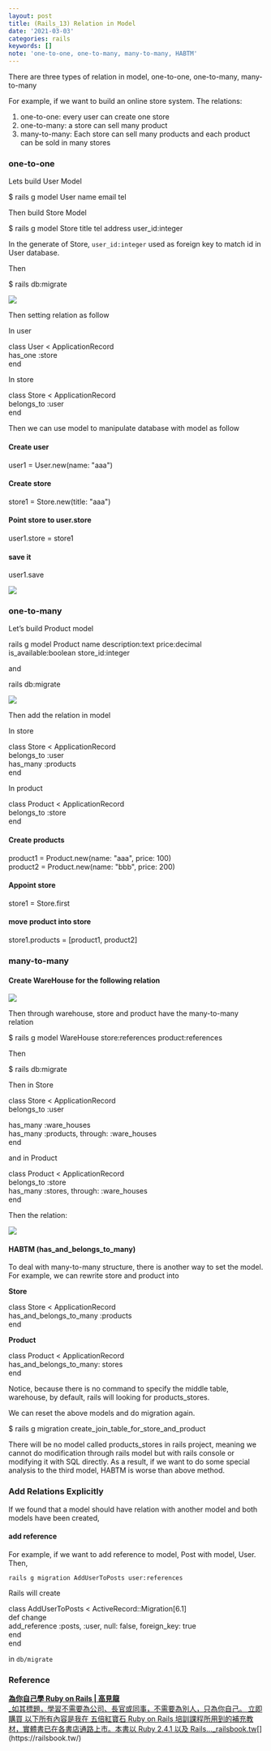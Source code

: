 ```yaml
---
layout: post
title: (Rails_13) Relation in Model
date: '2021-03-03'
categories: rails
keywords: []
note: 'one-to-one, one-to-many, many-to-many, HABTM'
---
```


There are three types of relation in model, one-to-one, one-to-many, many-to-many

For example, if we want to build an online store system. The relations:

1.  one-to-one: every user can create one store
2.  one-to-many: a store can sell many product
3.  many-to-many: Each store can sell many products and each product can be sold in many stores

### one-to-one

Lets build User Model

$ rails g model User name email tel

Then build Store Model

$ rails g model Store title tel address user\_id:integer

In the generate of Store, `user_id:integer` used as foreign key to match id in User database.

Then

$ rails db:migrate

![](/Users/chenyongzhe/coding/practice_not_for_github/javascript_practice/medium-to-markdown/medium-export/posts/md_1623056197395/img/1__UcS6Mtj0CLEY5dsfGnY5TA.png)

Then setting relation as follow

In user

class User < ApplicationRecord  
  has\_one :store  
end

In store

class Store < ApplicationRecord  
  belongs\_to :user  
end

Then we can use model to manipulate database with model as follow

#### **Create user**

user1 = User.new(name: "aaa")

#### **Create store**

store1 = Store.new(title: "aaa")

#### **Point store to user.store**

user1.store = store1

#### **save it**

user1.save

![](/Users/chenyongzhe/coding/practice_not_for_github/javascript_practice/medium-to-markdown/medium-export/posts/md_1623056197395/img/1__4____gMZvS0GRwn01ADm__BGA.png)

### one-to-many

Let’s build Product model

rails g model Product name description:text price:decimal is\_available:boolean store\_id:integer

and

rails db:migrate

![](/Users/chenyongzhe/coding/practice_not_for_github/javascript_practice/medium-to-markdown/medium-export/posts/md_1623056197395/img/1__oP9w1ETe5aCdLpGVaHMuvw.png)

Then add the relation in model

In store

class Store < ApplicationRecord  
  belongs\_to :user  
  has\_many :products  
end

In product

class Product < ApplicationRecord  
  belongs\_to :store  
end

#### **Create products**

product1 = Product.new(name: "aaa", price: 100)  
product2 = Product.new(name: "bbb", price: 200)

#### **Appoint store**

store1 = Store.first

#### **move product into store**

store1.products = \[product1, product2\]

### many-to-many

#### **Create WareHouse for the following relation**

![](/Users/chenyongzhe/coding/practice_not_for_github/javascript_practice/medium-to-markdown/medium-export/posts/md_1623056197395/img/1__skqUNFZZ2K721CheqeKqUw.png)

Then through warehouse, store and product have the many-to-many relation

$ rails g model WareHouse store:references product:references

Then

$ rails db:migrate

Then in Store

class Store < ApplicationRecord  
  belongs\_to :user  
    
  has\_many :ware\_houses  
  has\_many :products, through: :ware\_houses  
end

and in Product

class Product < ApplicationRecord  
  belongs\_to :store  
  has\_many :stores, through: :ware\_houses  
end

Then the relation:

![](/Users/chenyongzhe/coding/practice_not_for_github/javascript_practice/medium-to-markdown/medium-export/posts/md_1623056197395/img/1__5uu__eoVOcShF4bYAryrKTw.png)

#### HABTM (has\_and\_belongs\_to\_many)

To deal with many-to-many structure, there is another way to set the model. For example, we can rewrite store and product into

**Store**

class Store < ApplicationRecord  
  has\_and\_belongs\_to\_many :products  
end

**Product**

class Product < ApplicationRecord  
  has\_and\_belongs\_to\_many: stores  
end

Notice, because there is no command to specify the middle table, warehouse, by default, rails will looking for products\_stores.

We can reset the above models and do migration again.

$ rails g migration create\_join\_table\_for\_store\_and\_product

There will be no model called products\_stores in rails project, meaning we cannot do modification through rails model but with rails console or modifying it with SQL directly. As a result, if we want to do some special analysis to the third model, HABTM is worse than above method.

### Add Relations Explicitly

If we found that a model should have relation with another model and both models have been created,

#### add reference

For example, if we want to add reference to model, Post with model, User. Then,

```
rails g migration AddUserToPosts user:references
```

Rails will create

class AddUserToPosts < ActiveRecord::Migration\[6.1\]  
  def change  
    add\_reference :posts, :user, null: false, foreign\_key: true  
  end  
end

in `db/migrate`

### Reference

[**為你自己學 Ruby on Rails | 高見龍**  
_如其標題，學習不需要為公司、長官或同事，不需要為別人，只為你自己。 立即購買 以下所有內容是我在 五倍紅寶石 Ruby on Rails 培訓課程所用到的補充教材，實體書已在各書店通路上市。本書以 Ruby 2.4.1 以及 Rails…_railsbook.tw](https://railsbook.tw/ "https://railsbook.tw/")[](https://railsbook.tw/)